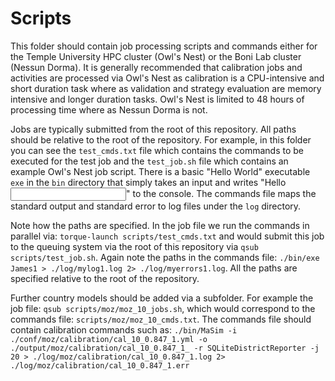 # Scripts

This folder should contain job processing scripts and commands either for the Temple University HPC cluster (Owl's Nest) or the Boni Lab cluster (Nessun Dorma). It is generally recommended that calibration jobs and activities are processed via Owl's Nest as calibration is a CPU-intensive and short duration task where as validation and strategy evaluation are memory intensive and longer duration tasks. Owl's Nest is limited to 48 hours of processing time where as Nessun Dorma is not.

Jobs are typically submitted from the root of this repository. All paths should be relative to the root of the repository. For example, in this folder you can see the `test_cmds.txt` file which contains the commands to be executed for the test job and the `test_job.sh` file which contains an example Owl's Nest job script. There is a basic "Hello World" executable `exe` in the `bin` directory that simply takes an input and writes "Hello <input>" to the console. The commands file maps the standard output and standard error to log files under the `log` directory.

Note how the paths are specified. In the job file we run the commands in parallel via: `torque-launch scripts/test_cmds.txt` and would submit this job to the queuing system via the root of this repository via `qsub scripts/test_job.sh`. Again note the paths in the commands file: `./bin/exe James1 > ./log/mylog1.log 2> ./log/myerrors1.log`. All the paths are specified relative to the root of the repository.

Further country models should be added via a subfolder. For example the job file: `qsub scripts/moz/moz_10_jobs.sh`, which would correspond to the commands file: `scripts/moz/moz_10_cmds.txt`. The commands file should contain calibration commands such as: `./bin/MaSim -i ./conf/moz/calibration/cal_10_0.847_1.yml -o ./output/moz/calibration/cal_10_0.847_1_ -r SQLiteDistrictReporter -j 20 > ./log/moz/calibration/cal_10_0.847_1.log 2> ./log/moz/calibration/cal_10_0.847_1.err`